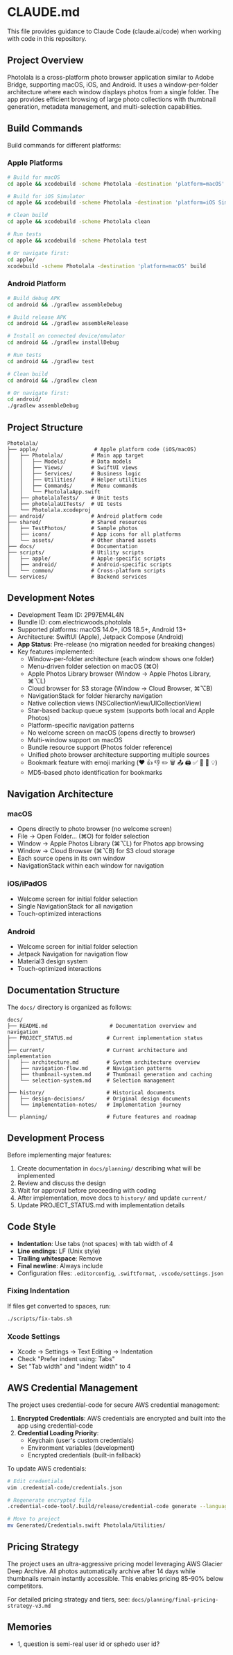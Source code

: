 # CLAUDE.md

This file provides guidance to Claude Code (claude.ai/code) when working with code in this repository.

## Project Overview

Photolala is a cross-platform photo browser application similar to Adobe Bridge, supporting macOS, iOS, and Android. It uses a window-per-folder architecture where each window displays photos from a single folder. The app provides efficient browsing of large photo collections with thumbnail generation, metadata management, and multi-selection capabilities.

## Build Commands

Build commands for different platforms:

### Apple Platforms

```bash
# Build for macOS
cd apple && xcodebuild -scheme Photolala -destination 'platform=macOS' build

# Build for iOS Simulator
cd apple && xcodebuild -scheme Photolala -destination 'platform=iOS Simulator,name=iPhone 16 Pro' build

# Clean build
cd apple && xcodebuild -scheme Photolala clean

# Run tests
cd apple && xcodebuild -scheme Photolala test

# Or navigate first:
cd apple/
xcodebuild -scheme Photolala -destination 'platform=macOS' build
```

### Android Platform

```bash
# Build debug APK
cd android && ./gradlew assembleDebug

# Build release APK
cd android && ./gradlew assembleRelease

# Install on connected device/emulator
cd android && ./gradlew installDebug

# Run tests
cd android && ./gradlew test

# Clean build
cd android && ./gradlew clean

# Or navigate first:
cd android/
./gradlew assembleDebug
```

## Project Structure

```
Photolala/
├── apple/                  # Apple platform code (iOS/macOS)
│   ├── Photolala/         # Main app target
│   │   ├── Models/        # Data models
│   │   ├── Views/         # SwiftUI views
│   │   ├── Services/      # Business logic
│   │   ├── Utilities/     # Helper utilities
│   │   ├── Commands/      # Menu commands
│   │   └── PhotolalaApp.swift
│   ├── photolalaTests/    # Unit tests
│   ├── photolalaUITests/  # UI tests
│   └── Photolala.xcodeproj
├── android/               # Android platform code
├── shared/                # Shared resources
│   ├── TestPhotos/        # Sample photos
│   ├── icons/             # App icons for all platforms
│   └── assets/            # Other shared assets
├── docs/                  # Documentation
├── scripts/               # Utility scripts
│   ├── apple/             # Apple-specific scripts
│   ├── android/           # Android-specific scripts
│   └── common/            # Cross-platform scripts
└── services/              # Backend services
```

## Development Notes

- Development Team ID: 2P97EM4L4N
- Bundle ID: com.electricwoods.photolala
- Supported platforms: macOS 14.0+, iOS 18.5+, Android 13+
- Architecture: SwiftUI (Apple), Jetpack Compose (Android)
- **App Status**: Pre-release (no migration needed for breaking changes)
- Key features implemented:
  - Window-per-folder architecture (each window shows one folder)
  - Menu-driven folder selection on macOS (⌘O)
  - Apple Photos Library browser (Window → Apple Photos Library, ⌘⌥L)
  - Cloud browser for S3 storage (Window → Cloud Browser, ⌘⌥B)
  - NavigationStack for folder hierarchy navigation
  - Native collection views (NSCollectionView/UICollectionView)
  - Star-based backup queue system (supports both local and Apple Photos)
  - Platform-specific navigation patterns
  - No welcome screen on macOS (opens directly to browser)
  - Multi-window support on macOS
  - Bundle resource support (Photos folder reference)
  - Unified photo browser architecture supporting multiple sources
  - Bookmark feature with emoji marking (❤️ 👍 👎 ✏️ 🗑️ 📤 🖨️ ✅ 🔴 📌 💡)
  - MD5-based photo identification for bookmarks

## Navigation Architecture

### macOS
- Opens directly to photo browser (no welcome screen)
- File → Open Folder... (⌘O) for folder selection
- Window → Apple Photos Library (⌘⌥L) for Photos app browsing
- Window → Cloud Browser (⌘⌥B) for S3 cloud storage
- Each source opens in its own window
- NavigationStack within each window for navigation

### iOS/iPadOS
- Welcome screen for initial folder selection
- Single NavigationStack for all navigation
- Touch-optimized interactions

### Android
- Welcome screen for initial folder selection
- Jetpack Navigation for navigation flow
- Material3 design system
- Touch-optimized interactions

## Documentation Structure

The `docs/` directory is organized as follows:

```
docs/
├── README.md                    # Documentation overview and navigation
├── PROJECT_STATUS.md           # Current implementation status
│
├── current/                    # Current architecture and implementation
│   ├── architecture.md         # System architecture overview
│   ├── navigation-flow.md      # Navigation patterns
│   ├── thumbnail-system.md     # Thumbnail generation and caching
│   └── selection-system.md     # Selection management
│
├── history/                    # Historical documents
│   ├── design-decisions/       # Original design documents
│   └── implementation-notes/   # Implementation journey
│
└── planning/                   # Future features and roadmap
```

## Development Process

Before implementing major features:
1. Create documentation in `docs/planning/` describing what will be implemented
2. Review and discuss the design
3. Wait for approval before proceeding with coding
4. After implementation, move docs to `history/` and update `current/`
5. Update PROJECT_STATUS.md with implementation details

## Code Style

- **Indentation**: Use tabs (not spaces) with tab width of 4
- **Line endings**: LF (Unix style)
- **Trailing whitespace**: Remove
- **Final newline**: Always include
- Configuration files: `.editorconfig`, `.swiftformat`, `.vscode/settings.json`

### Fixing Indentation

If files get converted to spaces, run:
```bash
./scripts/fix-tabs.sh
```

### Xcode Settings
- Xcode → Settings → Text Editing → Indentation
- Check "Prefer indent using: Tabs"
- Set "Tab width" and "Indent width" to 4

## AWS Credential Management

The project uses credential-code for secure AWS credential management:

1. **Encrypted Credentials**: AWS credentials are encrypted and built into the app using credential-code
2. **Credential Loading Priority**:
   - Keychain (user's custom credentials)
   - Environment variables (development)
   - Encrypted credentials (built-in fallback)

To update AWS credentials:
```bash
# Edit credentials
vim .credential-code/credentials.json

# Regenerate encrypted file
.credential-code-tool/.build/release/credential-code generate --language swift

# Move to project
mv Generated/Credentials.swift Photolala/Utilities/
```

## Pricing Strategy

The project uses an ultra-aggressive pricing model leveraging AWS Glacier Deep Archive. All photos automatically archive after 14 days while thumbnails remain instantly accessible. This enables pricing 85-90% below competitors.

For detailed pricing strategy and tiers, see: `docs/planning/final-pricing-strategy-v3.md`

## Memories

- 1, question is semi-real user id or sphedo user id?